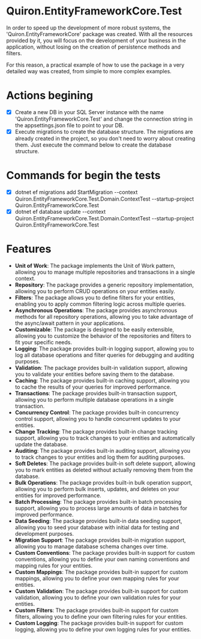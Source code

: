 # Quiron.EntityFrameworkCore.Test
In order to speed up the development of more robust systems, the 'Quiron.EntityFrameworkCore' package was created. With all the resources provided by it, you will focus on the development of your business in the application, without losing on the creation of persistence methods and filters.

For this reason, a practical example of how to use the package in a very detailed way was created, from simple to more complex examples.

# Actions begining
- [x] Create a new DB in your SQL Server instance with the name 'Quiron.EntityFrameworkCore.Test' and change the connection string in the appsettings.json file to point to your DB.
- [x] Execute migrations to create the database structure. The migrations are already created in the project, so you don't need to worry about creating them. Just execute the command below to create the database structure.

# Commands for begin the tests
- [x] dotnet ef migrations add StartMigration --context Quiron.EntityFrameworkCore.Test.Domain.ContextTest --startup-project Quiron.EntityFrameworkCore.Test
- [x] dotnet ef database update --context Quiron.EntityFrameworkCore.Test.Domain.ContextTest --startup-project Quiron.EntityFrameworkCore.Test

# Features
- **Unit of Work**: The package implements the Unit of Work pattern, allowing you to manage multiple repositories and transactions in a single context.
- **Repository**: The package provides a generic repository implementation, allowing you to perform CRUD operations on your entities easily.
- **Filters**: The package allows you to define filters for your entities, enabling you to apply common filtering logic across multiple queries.
- **Asynchronous Operations**: The package provides asynchronous methods for all repository operations, allowing you to take advantage of the async/await pattern in your applications.
- **Customizable**: The package is designed to be easily extensible, allowing you to customize the behavior of the repositories and filters to fit your specific needs.
- **Logging**: The package provides built-in logging support, allowing you to log all database operations and filter queries for debugging and auditing purposes.
- **Validation**: The package provides built-in validation support, allowing you to validate your entities before saving them to the database.
- **Caching**: The package provides built-in caching support, allowing you to cache the results of your queries for improved performance.
- **Transactions**: The package provides built-in transaction support, allowing you to perform multiple database operations in a single transaction.
- **Concurrency Control**: The package provides built-in concurrency control support, allowing you to handle concurrent updates to your entities.
- **Change Tracking**: The package provides built-in change tracking support, allowing you to track changes to your entities and automatically update the database.
- **Auditing**: The package provides built-in auditing support, allowing you to track changes to your entities and log them for auditing purposes.
- **Soft Deletes**: The package provides built-in soft delete support, allowing you to mark entities as deleted without actually removing them from the database.
- **Bulk Operations**: The package provides built-in bulk operation support, allowing you to perform bulk inserts, updates, and deletes on your entities for improved performance.
- **Batch Processing**: The package provides built-in batch processing support, allowing you to process large amounts of data in batches for improved performance.
- **Data Seeding**: The package provides built-in data seeding support, allowing you to seed your database with initial data for testing and development purposes.
- **Migration Support**: The package provides built-in migration support, allowing you to manage database schema changes over time.
- **Custom Conventions**: The package provides built-in support for custom conventions, allowing you to define your own naming conventions and mapping rules for your entities.
- **Custom Mappings**: The package provides built-in support for custom mappings, allowing you to define your own mapping rules for your entities.
- **Custom Validation**: The package provides built-in support for custom validation, allowing you to define your own validation rules for your entities.
- **Custom Filters**: The package provides built-in support for custom filters, allowing you to define your own filtering rules for your entities.
- **Custom Logging**: The package provides built-in support for custom logging, allowing you to define your own logging rules for your entities.